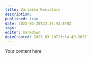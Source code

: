 ```yaml
---
title: Variable Resistors
description: 
published: true
date: 2023-03-20T23:14:43.840Z
tags: 
editor: markdown
dateCreated: 2023-03-20T23:14:40.203Z
---
```


Your content here